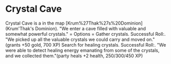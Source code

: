 # Crystal Cave

Crystal Cave is a in the map [Krum%27Thak%27s%20Dominion](Krum'Thak's Dominion).
"We enter a cave filled with valuable and somewhat powerful crystals."
= Options =
Gather crystals.
Successful Roll:.
"We picked up all the valuable crystals we could carry and moved on." (grants +50 gold, 700 XP)
Search for healing crystals.
Successful Roll:.
"We were able to detect healing energy emanating from some of the crystals, and we collected them."(party heals +2 health, 250/300/450 XP)